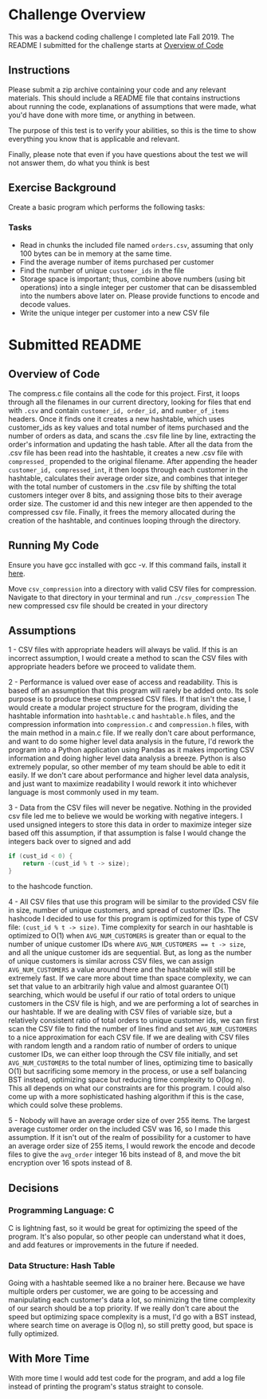 # Challenge Overview
This was a backend coding challenge I completed late Fall 2019. The README I submitted for the challenge starts at [Overview of Code](#overview-of-code)

## Instructions
Please submit a zip archive containing your code and any relevant materials. This should include a README file that contains instructions about running the code, explanations of assumptions that were made, what you'd have done with more time, or anything in between.

The purpose of this test is to verify your abilities, so this is the time to show everything you know that is applicable and relevant.

Finally, please note that even if you have questions about the test we will not answer them, do what you think is best

## Exercise Background
Create a basic program which performs the following tasks:

### Tasks
- Read in chunks the included file named `orders.csv`, assuming that only 100 bytes can be in memory at the same time.
- Find the average number of items purchased per customer
- Find the number of unique `customer_ids` in the file
- Storage space is important; thus, combine above numbers (using bit operations) into a single integer per customer that can be disassembled into the numbers above later on. Please provide functions to encode and decode values.
- Write the unique integer per customer into a new CSV file


# Submitted README

## Overview of Code
The compress.c file contains all the code for this project.
First, it loops through all the filenames in our current directory, looking for files that end with `.csv` and contain `customer_id, order_id,` and `number_of_items`
headers. Once it finds one it creates a new hashtable, which uses customer_ids as key values and total number of items purchased and the number of orders as
data, and scans the .csv file line by line, extracting the order's information and updating the hash table.
After all the data from the .csv file has been read into the hashtable, it creates a new .csv file with `compressed_` propended to the original filename. After
appending the header `customer_id, compressed_int`, it then loops through each customer in the hashtable, calculates their average order size, and combines
that integer with the total number of customers in the .csv file by shifting the total customers integer over 8 bits, and assigning those bits to their average
order size. The customer id and this new integer are then appended to the compressed csv file.
Finally, it frees the memory allocated during the creation of the hashtable, and continues looping through the directory.

## Running My Code
Ensure you have gcc installed with gcc -v. If this command
fails, install it [here](https://gcc.gnu.org/install/).

Move `csv_compression` into a directory with valid CSV files for compression.
Navigate to that directory in your terminal and run `./csv_compression`
The new compressed csv file should be created in your directory

## Assumptions
1 - CSV files with appropriate headers will always be valid. If this is an incorrect assumption, I would create a method to scan the CSV files with appropriate
headers before we proceed to validate them.

2 - Performance is valued over ease of access and readability. This is based off an assumption that this program will rarely be added onto. Its sole purpose is
to produce these compressed CSV files. If that isn't the case, I would create a modular project structure for the program, dividing the hashtable information into
`hashtable.c` and `hashtable.h` files, and the compression information into `compression.c` and `compression.h` files, with the main method in a main.c file. If we really
don't care about performance, and want to do some higher level data analysis in the future, I'd rework the program into a Python application using Pandas as
it makes importing CSV information and doing higher level data analysis a breeze. Python is also extremely popular, so other member of my team should be able
to edit it easily. If we don't care about performance and higher level data analysis, and just want to maximize readability I would rework it
into whichever language is most commonly used in my team.

3 - Data from the CSV files will never be negative. Nothing in the provided csv file led me to believe we would be working with negative integers. I used
unsigned integers to store this data in order to maximize integer size based off this assumption, if that assumption is false I would change the integers back
over to signed and add
```c
if (cust_id < 0) {
    return -(cust_id % t -> size);
}
```
to the hashcode function.

4 - All CSV files that use this program will be similar to the provided CSV file in size, number of unique customers, and spread of customer IDs.
The hashcode I decided to use for this program is optimized for this type of CSV file: `(cust_id % t -> size)`. Time complexity for search in our hashtable is optimized to
O(1) when `AVG_NUM_CUSTOMERS` is greater than or equal to the number of unique customer IDs where `AVG_NUM_CUSTOMERS == t -> size`, and all the unique customer ids are
sequential. But, as long as the number of unique customers is similar across CSV files, we can assign `AVG_NUM_CUSTOMERS` a value around there and the hashtable will still be extremely
fast. If we care more about time than space complexity, we can set that value to an arbitrarily high value and almost guarantee O(1) searching, which would be
useful if our ratio of total orders to unique customers in the CSV file is high, and we are performing a lot of searches in our hashtable. If we are dealing with
CSV files of variable size, but a relatively consistent ratio of total orders to unique customer ids, we can first scan the CSV file to find the number of lines find
and set `AVG_NUM_CUSTOMERS` to a nice approximation for each CSV file. If we are dealing with CSV files with random length and a random ratio of number of
orders to unique customer IDs, we can either loop through the CSV file initially, and set `AVG_NUM_CUSTOMERS` to the total number of lines, optimizing time to basically
O(1) but sacrificing some memory in the process, or use a self balancing BST instead, optimizing space but reducing time complexity to O(log n). This all depends on
what our constraints are for this program. I could also come up with a more sophisticated hashing algorithm if this is the case, which could solve these problems.

5 - Nobody will have an average order size of over 255 items. The largest average customer order on the included CSV was 16, so I made this assumption. If it isn't
out of the realm of possibility for a customer to have an average order size of 255 items, I would rework the encode and decode files to give the `avg_order` integer 16
bits instead of 8, and move the bit encryption over 16 spots instead of 8.

## Decisions

### Programming Language: C
C is lightning fast, so it would be great for optimizing the speed of the program. It's also popular, so other people can understand what it does, and add features
or improvements in the future if needed.

### Data Structure: Hash Table
Going with a hashtable seemed like a no brainer here. Because we have multiple orders per customer, we are going to be accessing and manipulating each customer's
data a lot, so minimizing the time complexity of our search should be a top priority. If we really don't care about the speed but optimizing space complexity is a
must, I'd go with a BST instead, where search time on average is O(log n), so still pretty good, but space is fully optimized.

## With More Time
With more time I would add test code for the program, and add a log file instead of printing the program's status straight to console.